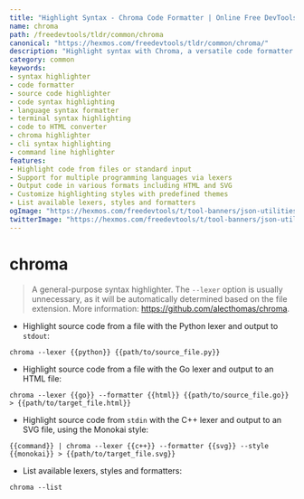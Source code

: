 ```yaml
---
title: "Highlight Syntax - Chroma Code Formatter | Online Free DevTools by Hexmos"
name: chroma
path: /freedevtools/tldr/common/chroma
canonical: "https://hexmos.com/freedevtools/tldr/common/chroma/"
description: "Highlight syntax with Chroma, a versatile code formatter for various programming languages. Effortlessly format code snippets for web or documentation. Free online tool, no registration required."
category: common
keywords:
- syntax highlighter
- code formatter
- source code highlighter
- code syntax highlighting
- language syntax formatter
- terminal syntax highlighting
- code to HTML converter
- chroma highlighter
- cli syntax highlighting
- command line highlighter
features:
- Highlight code from files or standard input
- Support for multiple programming languages via lexers
- Output code in various formats including HTML and SVG
- Customize highlighting styles with predefined themes
- List available lexers, styles and formatters
ogImage: "https://hexmos.com/freedevtools/t/tool-banners/json-utilities-banner.png"
twitterImage: "https://hexmos.com/freedevtools/t/tool-banners/json-utilities-banner.png"
---
```


# chroma

> A general-purpose syntax highlighter.
> The `--lexer` option is usually unnecessary, as it will be automatically determined based on the file extension.
> More information: <https://github.com/alecthomas/chroma>.

- Highlight source code from a file with the Python lexer and output to `stdout`:

`chroma --lexer {{python}} {{path/to/source_file.py}}`

- Highlight source code from a file with the Go lexer and output to an HTML file:

`chroma --lexer {{go}} --formatter {{html}} {{path/to/source_file.go}} > {{path/to/target_file.html}}`

- Highlight source code from `stdin` with the C++ lexer and output to an SVG file, using the Monokai style:

`{{command}} | chroma --lexer {{c++}} --formatter {{svg}} --style {{monokai}} > {{path/to/target_file.svg}}`

- List available lexers, styles and formatters:

`chroma --list`
